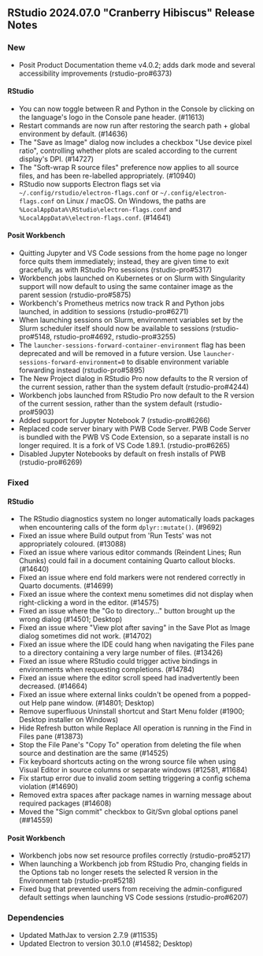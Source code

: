 ## RStudio 2024.07.0 "Cranberry Hibiscus" Release Notes

### New

- Posit Product Documentation theme v4.0.2; adds dark mode and several accessibility improvements (rstudio-pro#6373)

#### RStudio

- You can now toggle between R and Python in the Console by clicking on the language's logo in the Console pane header. (#11613)
- Restart commands are now run after restoring the search path + global environment by default. (#14636)
- The "Save as Image" dialog now includes a checkbox "Use device pixel ratio", controlling whether plots are scaled according to the current display's DPI. (#14727)
- The "Soft-wrap R source files" preference now applies to all source files, and has been re-labelled appropriately. (#10940)
- RStudio now supports Electron flags set via `~/.config/rstudio/electron-flags.conf` or `~/.config/electron-flags.conf` on Linux / macOS. On Windows, the paths are `%LocalAppData%\RStudio\electron-flags.conf` and `%LocalAppData%\electron-flags.conf`. (#14641)

#### Posit Workbench

- Quitting Jupyter and VS Code sessions from the home page no longer force quits them immediately; instead, they are given time to exit gracefully, as with RStudio Pro sessions (rstudio-pro#5317)
- Workbench jobs launched on Kubernetes or on Slurm with Singularity support will now default to using the same container image as the parent session (rstudio-pro#5875)
- Workbench's Prometheus metrics now track R and Python jobs launched, in addition to sessions (rstudio-pro#6271)
- When launching sessions on Slurm, environment variables set by the Slurm scheduler itself should now be available to sessions (rstudio-pro#5148, rstudio-pro#4692, rstudio-pro#3255)
- The `launcher-sessions-forward-container-environment` flag has been deprecated and will be removed in a future version. Use `launcher-sessions-forward-environment=0` to disable environment variable forwarding instead (rstudio-pro#5895)
- The New Project dialog in RStudio Pro now defaults to the R version of the current session, rather than the system default (rstudio-pro#4244)
- Workbench jobs launched from RStudio Pro now default to the R version of the current session, rather than the system default (rstudio-pro#5903)
- Added support for Jupyter Notebook 7 (rstudio-pro#6266)
- Replaced code server binary with PWB Code Server. PWB Code Server is bundled with the PWB VS Code Extension, so a separate install is no longer required. It is a fork of VS Code 1.89.1. (rstudio-pro#6265)
- Disabled Jupyter Notebooks by default on fresh installs of PWB (rstudio-pro#6269)

### Fixed

#### RStudio

- The RStudio diagnostics system no longer automatically loads packages when encountering calls of the form `dplyr::mutate()`. (#9692)
- Fixed an issue where Build output from 'Run Tests' was not appropriately coloured. (#13088)
- Fixed an issue where various editor commands (Reindent Lines; Run Chunks) could fail in a document containing Quarto callout blocks. (#14640)
- Fixed an issue where end fold markers were not rendered correctly in Quarto documents. (#14699)
- Fixed an issue where the context menu sometimes did not display when right-clicking a word in the editor. (#14575)
- Fixed an issue where the "Go to directory..." button brought up the wrong dialog (#14501; Desktop)
- Fixed an issue where "View plot after saving" in the Save Plot as Image dialog sometimes did not work. (#14702)
- Fixed an issue where the IDE could hang when navigating the Files pane to a directory containing a very large number of files. (#13426)
- Fixed an issue where RStudio could trigger active bindings in environments when requesting completions. (#14784)
- Fixed an issue where the editor scroll speed had inadvertently been decreased. (#14664)
- Fixed an issue where external links couldn't be opened from a popped-out Help pane window. (#14801; Desktop)
- Remove superfluous Uninstall shortcut and Start Menu folder (#1900; Desktop installer on Windows)
- Hide Refresh button while Replace All operation is running in the Find in Files pane (#13873)
- Stop the File Pane's "Copy To" operation from deleting the file when source and destination are the same (#14525)
- Fix keyboard shortcuts acting on the wrong source file when using Visual Editor in source columns or separate windows (#12581, #11684)
- Fix startup error due to invalid zoom setting triggering a config schema violation (#14690) 
- Removed extra spaces after package names in warning message about required packages (#14608)
- Moved the "Sign commit" checkbox to Git/Svn global options panel (##14559)

#### Posit Workbench

- Workbench jobs now set resource profiles correctly (rstudio-pro#5217)
- When launching a Workbench job from RStudio Pro, changing fields in the Options tab no longer resets the selected R version in the Environment tab (rstudio-pro#5218)
- Fixed bug that prevented users from receiving the admin-configured default settings when launching VS Code sessions (rstudio-pro#6207)


### Dependencies

- Updated MathJax to version 2.7.9 (#11535)
- Updated Electron to version 30.1.0 (#14582; Desktop)
